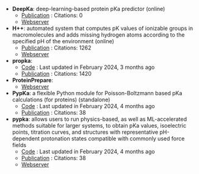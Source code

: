 - **DeepKa**: deep-learning-based protein pKa predictor (online)
	- [Publication](https://doi.org/10.1021/acs.jcim.3c02013) : Citations: 0
	- [Webserver](http://www.computbiophys.com/DeepKa/main)
- **H++**: automated system that computes pK values of ionizable groups in macromolecules and adds missing hydrogen atoms according to the specified pH of the environment (online)
	- [Publication](https://doi.org/10.1093%2Fnar%2Fgki464) : Citations: 1262
	- [Webserver](http://biophysics.cs.vt.edu/)
- **propka**: 
	- [Code](https://github.com/jensengroup/propka) : Last updated in February 2024, 3 months ago
	- [Publication](https://doi.org/10.1021/ct200133y) : Citations: 1420
- **ProteinPrepare**: 
	- [Webserver](http://www.playmolecule.org/)
- **PypKa**: a flexible Python module for Poisson-Boltzmann based pKa calculations (for proteins) (standalone)
	- [Code](https://github.com/mms-fcul/PypKa) : Last updated in February 2024, 4 months ago
	- [Publication](https://doi.org/10.1021/acs.jcim.0c00718) : Citations: 38
- **pypka**: allows users to run physics-based, as well as ML-accelerated methods suitable for larger systems, to obtain pKa values, isoelectric points, titration curves, and structures with representative pH-dependent protonation states compatible with commonly used force fields
	- [Code](https://github.com/mms-fcul/PypKa) : Last updated in February 2024, 4 months ago
	- [Publication](https://doi.org/10.1021/acs.jcim.0c00718) : Citations: 38
	- [Webserver](https://pypka.org/)
